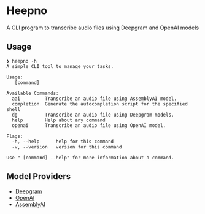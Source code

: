 # Heepno

A CLI program to transcribe audio files using Deepgram and OpenAI models

## Usage

```
❯ heepno -h
A simple CLI tool to manage your tasks.

Usage:
   [command]

Available Commands:
  aai         Transcribe an audio file using AssemblyAI model.
  completion  Generate the autocompletion script for the specified shell
  dg          Transcribe an audio file using Deepgram models.
  help        Help about any command
  openai      Transcribe an audio file using OpenAI model.

Flags:
  -h, --help      help for this command
  -v, --version   version for this command

Use " [command] --help" for more information about a command.
```

## Model Providers

- [Deepgram](https://developers.deepgram.com/docs/models-languages-overview)
- [OpenAI](https://openai.com/)
- [AssemblyAI](https://www.assemblyai.com/docs/getting-started/supported-languages)
